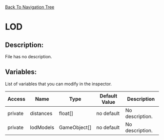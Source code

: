 [Back To Navigation Tree](https://wesleywh.github.io/GameDevRepo/docs/navigation.html)
# LOD

## Description:
File has no description.

## Variables:
List of variables that you can modify in the inspector.

|Access|Name|Type|Default Value|Description|
|---|---|---|---|---|
|private|distances|float[]|no default|No description.|
|private|lodModels|GameObject[]|no default|No description.|
